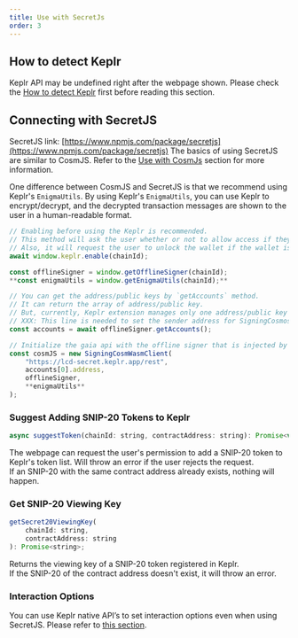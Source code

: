```yaml
---
title: Use with SecretJs
order: 3
---
```


## How to detect Keplr
Keplr API may be undefined right after the webpage shown.
Please check the [How to detect Keplr](./02-basic-api.md#how-to-detect-keplr) first before reading this section.

## Connecting with SecretJS

SecretJS link: [https://www.npmjs.com/package/secretjs](https://www.npmjs.com/package/secretjs)
The basics of using SecretJS are similar to CosmJS. Refer to the [Use with CosmJs](./cosmjs) section for more information.  
  
One difference between CosmJS and SecretJS is that we recommend using Keplr's `EnigmaUtils`.
By using Keplr's `EnigmaUtils`, you can use Keplr to encrypt/decrypt, and the decrypted transaction messages are shown to the user in a human-readable format.

```javascript
// Enabling before using the Keplr is recommended.
// This method will ask the user whether or not to allow access if they haven't visited this website.
// Also, it will request the user to unlock the wallet if the wallet is locked.
await window.keplr.enable(chainId);

const offlineSigner = window.getOfflineSigner(chainId);
**const enigmaUtils = window.getEnigmaUtils(chainId);**

// You can get the address/public keys by `getAccounts` method.
// It can return the array of address/public key.
// But, currently, Keplr extension manages only one address/public key pair.
// XXX: This line is needed to set the sender address for SigningCosmosClient.
const accounts = await offlineSigner.getAccounts();

// Initialize the gaia api with the offline signer that is injected by Keplr extension.
const cosmJS = new SigningCosmWasmClient(
    "https://lcd-secret.keplr.app/rest",
    accounts[0].address,
    offlineSigner,
    **enigmaUtils**
);
```

### Suggest Adding SNIP-20 Tokens to Keplr

```javascript
async suggestToken(chainId: string, contractAddress: string): Promise<void>
```

The webpage can request the user's permission to add a SNIP-20 token to Keplr's token list. Will throw an error if the user rejects the request.  
If an SNIP-20 with the same contract address already exists, nothing will happen.

### Get SNIP-20 Viewing Key
```javascript
getSecret20ViewingKey(
    chainId: string,
    contractAddress: string
): Promise<string>;
```
Returns the viewing key of a SNIP-20 token registered in Keplr.  
If the SNIP-20 of the contract address doesn't exist, it will throw an error.

### Interaction Options
You can use Keplr native API’s to set interaction options even when using SecretJS. Please refer to [this section](./02-basic-api.md#interaction-options).
